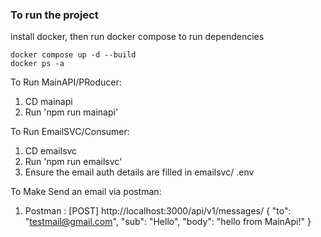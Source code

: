 ### To run the project

install docker, then run docker compose to run dependencies

```
docker compose up -d --build
docker ps -a

```

To Run MainAPI/PRoducer:

1. CD mainapi
2. Run 'npm run mainapi'

To Run EmailSVC/Consumer:

1. CD emailsvc
2. Run 'npm run emailsvc'
3. Ensure the email auth details are filled in emailsvc/ .env


To Make Send an email via postman:

1. Postman : [POST] http://localhost:3000/api/v1/messages/
{
    "to": "testmail@gmail.com",
    "sub": "Hello",
    "body": "hello from MainApi!"
}
